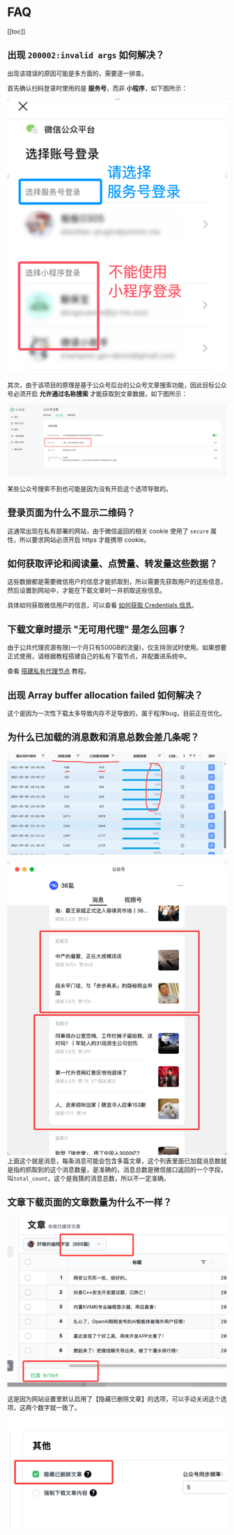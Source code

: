 # FAQ

[[toc]]


## 出现 `200002:invalid args` 如何解决？

出现该错误的原因可能是多方面的，需要逐一排查。

首先确认扫码登录时使用的是 **服务号**，而非 **小程序**，如下图所示：

![使用公众号登录](assets/usage/wechat-login.png)

其次，由于该项目的原理是基于公众号后台的公众号文章搜索功能，因此目标公众号必须开启 **允许通过名称搜索** 才能获取到文章数据，如下图所示：

![公众号隐私设置](assets/faq/account-privacy-setting.png)

某些公众号搜索不到也可能是因为没有开启这个选项导致的。

## 登录页面为什么不显示二维码？

这通常出现在私有部署的网站，由于微信返回的相关 cookie 使用了 `secure` 属性，所以要求网站必须开启 https 才能携带 cookie。


## 如何获取评论和阅读量、点赞量、转发量这些数据？

这些数据都是需要微信用户的信息才能抓取到，所以需要先获取用户的这些信息，然后设置到网站中，才能在下载文章时一并抓取这些信息。

具体如何获取微信用户的信息，可以查看 [如何获取 Credentials 信息](advanced/credentials)。

## 下载文章时提示 "无可用代理" 是怎么回事？

由于公共代理资源有限(一个月只有500GB的流量)，仅支持测试时使用。如果想要正式使用，请根据教程搭建自己的私有下载节点，并配置进系统中。

查看 [搭建私有代理节点](get-started/private-proxy) 教程。

## 出现 Array buffer allocation failed 如何解决？

这个是因为一次性下载太多导致内存不足导致的，属于程序bug，目前正在优化。

## 为什么已加载的消息数和消息总数会差几条呢？

![account list](assets/faq/account-list.png)

![wechat message](assets/faq/wechat-message.png)
上面这个就是消息，每条消息可能会包含多篇文章，这个列表里面已加载消息数就是指的抓取到的这个消息数量，是准确的，消息总数是微信接口返回的一个字段，叫`total_count`，这个是我猜的消息总数，所以不一定准确。

## 文章下载页面的文章数量为什么不一样？

![](assets/faq/download-count-not-match.png)

这是因为网站设置里默认启用了【隐藏已删除文章】的选项，可以手动关闭这个选项，这两个数字就一致了。

![](assets/faq/setting-hide-deleted.png)
